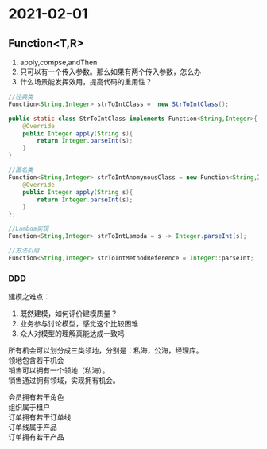 # 2021-02-01

## Function<T,R>

1. apply,compse,andThen
2. 只可以有一个传入参数。那么如果有两个传入参数，怎么办
3. 什么场景能发挥效用，提高代码的重用性？

```java
//经典类
Function<String,Integer> strToIntClass =  new StrToIntClass();

public static class StrToIntClass implements Function<String,Integer>{
    @Override
    public Integer apply(String s){
        return Integer.parseInt(s);
    }
}

//匿名类
Function<String,Integer> strToIntAnomynousClass = new Function<String,Intger>(){
    @Override
    public Integer apply(String s){
        return Integer.parseInt(s);
    }
};

//Lambda实现
Function<String,Integer> strToIntLambda = s -> Integer.parseInt(s);

//方法引用
Function<String,Integer> strToIntMethodReference = Integer::parseInt;
```

### DDD

建模之难点：  

1. 既然建模，如何评价建模质量？
2. 业务参与讨论模型，感觉这个比较困难
3. 众人对模型的理解真能达成一致吗

所有机会可以划分成三类领地，分别是：私海，公海，经理库。  
领地包含若干机会  
销售可以拥有一个领地（私海）。  
销售通过拥有领域，实现拥有机会。  

会员拥有若干角色  
组织属于租户  
订单拥有若干订单线  
订单线属于产品  
订单拥有若干产品  
